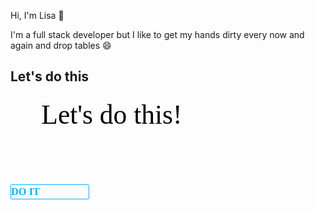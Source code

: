 Hi, I'm Lisa 👋

I'm a full stack developer but I like to get my hands dirty every now and again and drop tables 😄

<!------------------------   Untitled design-970x250   ------------------------>
<h2>Let's do this</h2>
<div data-grab-slide="true" data-slide="1" class="btu" style="width: 680px; height: 680px; background-image: url(&quot;https://pixabay.com/get/54e3d5404954ad14f1dc8460962e34791d3adae44e507440732e7bdd9e4bc3_640.jpg&quot;); background-size: cover; background-repeat: no-repeat; background-position: 50% 50%;"><div data-grab-slide="true" data-slide="1" class="btv"><div style="touch-action: none;"><div data-element-id="2" class="d6d" style="left: 178.29px; top: 309.96px; width: 323.82px; height: 141.75px; visibility: visible; perspective: 1px;"><div class="d6e"><div data-qa="stageElementContainer" role="presentation" class="d64 d6i" style=""><div class="d68 d69"><div class="djk text-content djm" data-element-text="1" data-textcont="true" contenteditable="false" dir="ltr" style="opacity: 1; font-size: 43.47px; letter-spacing: 0px; text-align: center; line-height: 1.4; width: 323.82px; height: 141.75px;"><div style="font-weight:400;color:#000000;font-family:&quot;PT Sans Caption&quot;;font-style:normal;" data-font-props="{&quot;fontType&quot;:&quot;google&quot;}" class="row"><span>Let's do this!</span></div></div></div></div></div></div></div><div style="touch-action: none;"><div data-element-id="3" class="d6d" style="left: 282.2px; top: 502.41px; width: 126px; height: 41.58px; visibility: visible; perspective: 1px;"><div class="d6e"><div data-qa="stageElementContainer" role="presentation" class="d64 button" style=""><div class="d68 d69"><div class="dh3 dh7" style="border: 1.26px solid rgb(0, 178, 255); border-radius: 1.89px; opacity: 1;"><div class="dh8" dir="ltr" role="button" contenteditable="false" style="color: rgb(0, 178, 255); font-size: 16.38px; letter-spacing: 0px; font-family: Montserrat; font-weight: 700; font-style: normal; margin-left: 0px; line-height: 1.4;">DO IT</div></div></div></div></div></div></div></div></div>
<!--
**lisa-dee/lisa-dee** is a ✨ _special_ ✨ repository because its `README.md` (this file) appears on your GitHub profile.

Here are some ideas to get you started:

- 🔭 I’m currently working on ...
- 🌱 I’m currently learning ...
- 👯 I’m looking to collaborate on ...
- 🤔 I’m looking for help with ...
- 💬 Ask me about ...
- 📫 How to reach me: ...
- 😄 Pronouns: ...
- ⚡ Fun fact: ...
-->
